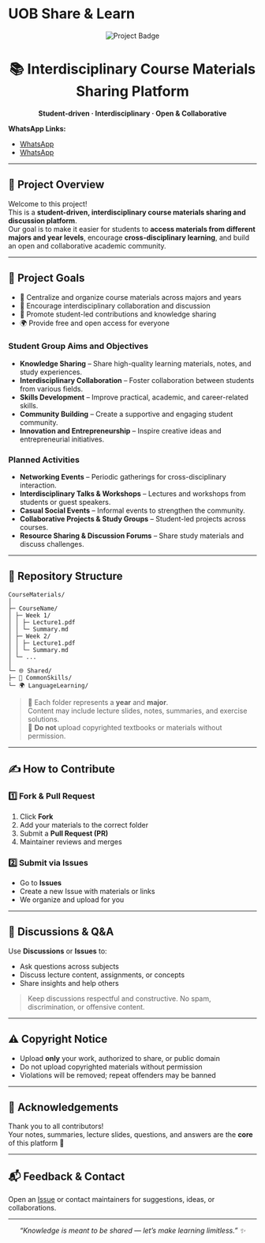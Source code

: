 # UOB Share & Learn

<p align="center">
  <img src="https://img.shields.io/badge/University%20of%20Birmingham-Course%20Materials-blue?style=for-the-badge" alt="Project Badge"/>
</p>

<h1 align="center">📚 Interdisciplinary Course Materials Sharing Platform</h1>

<p align="center">
  <b>Student-driven · Interdisciplinary · Open & Collaborative</b>
</p>

**WhatsApp Links:**  
- [WhatsApp](https://chat.whatsapp.com/L2KNvtjAffWKFKmbBzTOlf)  
- [WhatsApp](https://chat.whatsapp.com/FNNR0caLAA5D3nAWCTREwV)

---

## 🧭 Project Overview

Welcome to this project!  
This is a **student-driven, interdisciplinary course materials sharing and discussion platform**.  
Our goal is to make it easier for students to **access materials from different majors and year levels**, encourage **cross-disciplinary learning**, and build an open and collaborative academic community.

---

## 🚀 Project Goals

- 📖 Centralize and organize course materials across majors and years  
- 🤝 Encourage interdisciplinary collaboration and discussion  
- 🧠 Promote student-led contributions and knowledge sharing  
- 🌍 Provide free and open access for everyone

### Student Group Aims and Objectives

- **Knowledge Sharing** – Share high-quality learning materials, notes, and study experiences.  
- **Interdisciplinary Collaboration** – Foster collaboration between students from various fields.  
- **Skills Development** – Improve practical, academic, and career-related skills.  
- **Community Building** – Create a supportive and engaging student community.  
- **Innovation and Entrepreneurship** – Inspire creative ideas and entrepreneurial initiatives.  

### Planned Activities

- **Networking Events** – Periodic gatherings for cross-disciplinary interaction.  
- **Interdisciplinary Talks & Workshops** – Lectures and workshops from students or guest speakers.  
- **Casual Social Events** – Informal events to strengthen the community.  
- **Collaborative Projects & Study Groups** – Student-led projects across courses.  
- **Resource Sharing & Discussion Forums** – Share study materials and discuss challenges.

---

## 📂 Repository Structure

```
CourseMaterials/
│
├─ CourseName/
│ ├─ Week 1/
│ │ ├─ Lecture1.pdf
│ │ └─ Summary.md
│ ├─ Week 2/
│ │ ├─ Lecture1.pdf
│ │ └─ Summary.md
│ └─ ...
│
└─ 🌐 Shared/
├─ 📝 CommonSkills/
└─ 🌍 LanguageLearning/
```


> 📌 Each folder represents a **year** and **major**.  
> Content may include lecture slides, notes, summaries, and exercise solutions.  
> 🚫 **Do not** upload copyrighted textbooks or materials without permission.

---

## ✍️ How to Contribute

### 1️⃣ Fork & Pull Request
1. Click **Fork**  
2. Add your materials to the correct folder  
3. Submit a **Pull Request (PR)**  
4. Maintainer reviews and merges

### 2️⃣ Submit via Issues
- Go to **Issues**  
- Create a new Issue with materials or links  
- We organize and upload for you

---

## 🧠 Discussions & Q&A

Use **Discussions** or **Issues** to:  
- Ask questions across subjects  
- Discuss lecture content, assignments, or concepts  
- Share insights and help others  

> Keep discussions respectful and constructive. No spam, discrimination, or offensive content.

---

## ⚠️ Copyright Notice

- Upload **only** your work, authorized to share, or public domain  
- Do not upload copyrighted materials without permission  
- Violations will be removed; repeat offenders may be banned

---

## 🌟 Acknowledgements

Thank you to all contributors!  
Your notes, summaries, lecture slides, questions, and answers are the **core** of this platform 🙏

---

## 📬 Feedback & Contact

Open an [Issue](./issues) or contact maintainers for suggestions, ideas, or collaborations.

---

<p align="center">
  <i>“Knowledge is meant to be shared — let’s make learning limitless.” ✨</i>
</p>

